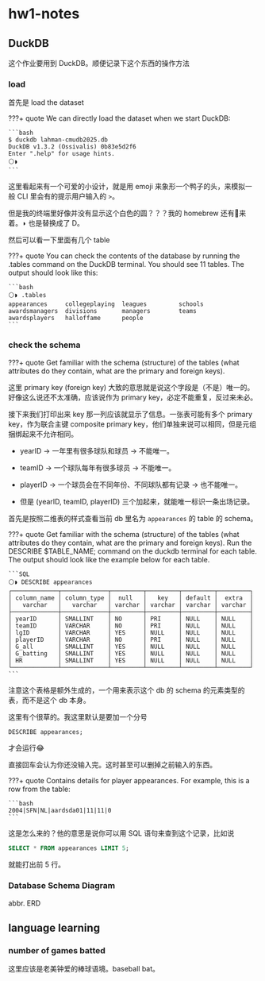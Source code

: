 # hw1-notes

## DuckDB

这个作业要用到 DuckDB。顺便记录下这个东西的操作方法

### load

首先是 load the dataset

???+ quote
    We can directly load the dataset when we start DuckDB:

    ```bash
    $ duckdb lahman-cmudb2025.db
    DuckDB v1.3.2 (Ossivalis) 0b83e5d2f6
    Enter ".help" for usage hints.
    ⚪◗
    ```

这里看起来有一个可爱的小设计，就是用 emoji 来象形一个鸭子的头，来模拟一般 CLI 里会有的提示用户输入的 `>`。

但是我的终端里好像并没有显示这个白色的圆？？？我的 homebrew 还有🍺来着。◗ 也是替换成了 D。

然后可以看一下里面有几个 table

???+ quote
    You can check the contents of the database by running the .tables command on the DuckDB terminal. You should see 11 tables. The output should look like this:
    
    ```bash
    ⚪◗ .tables
    appearances     collegeplaying  leagues         schools
    awardsmanagers  divisions       managers        teams
    awardsplayers   halloffame      people
    ```

### check the schema

???+ quote
    Get familiar with the schema (structure) of the tables (what attributes do they contain, what are the primary and foreign keys).

这里 primary key (foreign key) 大致的意思就是说这个字段是（不是）唯一的。好像这么说还不太准确，应该说作为 primary key，必定不能重复，反过来未必。

接下来我们打印出来 key 那一列应该就显示了信息。一张表可能有多个 primary key，作为联合主键 composite primary key，他们单独来说可以相同，但是元组捆绑起来不允许相同。

- yearID → 一年里有很多球队和球员 → 不能唯一。

- teamID → 一个球队每年有很多球员 → 不能唯一。

- playerID → 一个球员会在不同年份、不同球队都有记录 → 也不能唯一。

- 但是 (yearID, teamID, playerID) 三个加起来，就能唯一标识一条出场记录。



首先是按照二维表的样式查看当前 db 里名为 `appearances` 的 table 的 schema。

???+ quote
    Get familiar with the schema (structure) of the tables (what attributes do they contain, what are the primary and foreign keys). Run the DESCRIBE $TABLE_NAME; command on the duckdb terminal for each table. The output should look like the example below for each table.

    ```SQL
    ⚪◗ DESCRIBE appearances
    ┌─────────────┬─────────────┬─────────┬─────────┬─────────┬─────────┐
    │ column_name │ column_type │  null   │   key   │ default │  extra  │
    │   varchar   │   varchar   │ varchar │ varchar │ varchar │ varchar │
    ├─────────────┼─────────────┼─────────┼─────────┼─────────┼─────────┤
    │ yearID      │ SMALLINT    │ NO      │ PRI     │ NULL    │ NULL    │
    │ teamID      │ VARCHAR     │ NO      │ PRI     │ NULL    │ NULL    │
    │ lgID        │ VARCHAR     │ YES     │ NULL    │ NULL    │ NULL    │
    │ playerID    │ VARCHAR     │ NO      │ PRI     │ NULL    │ NULL    │
    │ G_all       │ SMALLINT    │ YES     │ NULL    │ NULL    │ NULL    │
    │ G_batting   │ SMALLINT    │ YES     │ NULL    │ NULL    │ NULL    │
    │ HR          │ SMALLINT    │ YES     │ NULL    │ NULL    │ NULL    │
    └─────────────┴─────────────┴─────────┴─────────┴─────────┴─────────┘
    ```

注意这个表格是额外生成的，一个用来表示这个 db 的 schema 的元素类型的表，而不是这个 db 本身。

这里有个很草的。我这里默认是要加一个分号

```SQL
DESCRIBE appearances;
```

才会运行😂

直接回车会认为你还没输入完。这时甚至可以删掉之前输入的东西。

???+ quote
    Contains details for player appearances. For example, this is a row from the table:

    ```bash
    2004|SFN|NL|aardsda01|11|11|0
    ```

这是怎么来的？他的意思是说你可以用 SQL 语句来查到这个记录，比如说

```sql
SELECT * FROM appearances LIMIT 5;
```

就能打出前 5 行。

### Database Schema Diagram

abbr. ERD




## language learning

### number of games batted

这里应该是老美钟爱的棒球语境。baseball bat。

